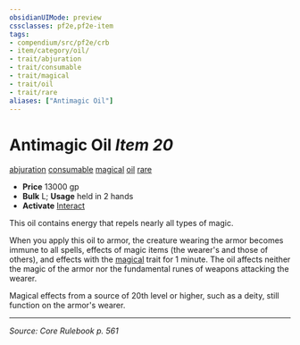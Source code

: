 ```yaml
---
obsidianUIMode: preview
cssclasses: pf2e,pf2e-item
tags:
- compendium/src/pf2e/crb
- item/category/oil/
- trait/abjuration
- trait/consumable
- trait/magical
- trait/oil
- trait/rare
aliases: ["Antimagic Oil"]
---
```

# Antimagic Oil *Item 20*  
[abjuration](rules/traits/abjuration.md "Abjuration School Trait")  [consumable](rules/traits/consumable.md "Consumable Item Trait")  [magical](rules/traits/magical.md "Magical Item Trait")  [oil](rules/traits/oil.md "Oil Item Trait")  [rare](rules/traits/rare.md "Rare Rarity Trait")  

- **Price** 13000 gp
- **Bulk** L; **Usage** held in 2 hands
- **Activate** [Interact](rules/actions/interact.md)

This oil contains energy that repels nearly all types of magic.

When you apply this oil to armor, the creature wearing the armor becomes immune to all spells, effects of magic items (the wearer's and those of others), and effects with the [magical](rules/traits/magical.md "Magical Item Trait") trait for 1 minute. The oil affects neither the magic of the armor nor the fundamental runes of weapons attacking the wearer.

Magical effects from a source of 20th level or higher, such as a deity, still function on the armor's wearer.


---
*Source: Core Rulebook p. 561*